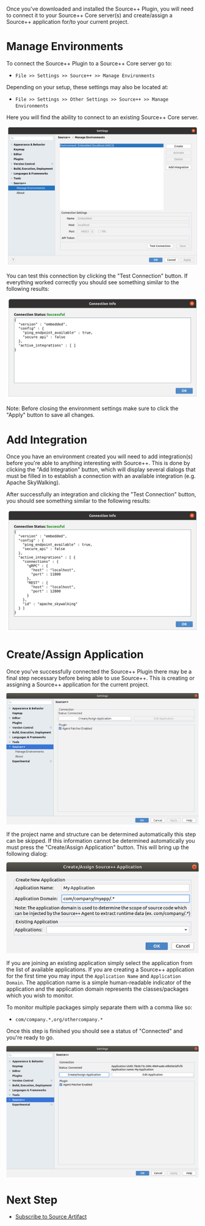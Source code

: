 Once you've downloaded and installed the Source++ Plugin, you will need to connect it to your Source++ Core server(s) and create/assign a Source++ application for/to your current project.

# Manage Environments

To connect the Source++ Plugin to a Source++ Core server go to:
 - `File >> Settings >> Source++ >> Manage Environments`

Depending on your setup, these settings may also be located at:
 - `File >> Settings >> Other Settings >> Source++ >> Manage Environments`

Here you will find the ability to connect to an existing Source++ Core server.

![](../../images/plugin/Manage%20Environments.png)

You can test this connection by clicking the "Test Connection" button. If everything worked correctly you should see something similar to the following results:

![](../../images/plugin/Successful%20Connection.png)

Note: Before closing the environment settings make sure to click the "Apply" button to save all changes.

# Add Integration

Once you have an environment created you will need to add integration(s) before you're able to anything interesting with Source++.
This is done by clicking the "Add Integration" button, which will display several dialogs that must be filled in to establish a connection with an available integration (e.g. Apache SkyWalking). 

After successfully an integration and clicking the "Test Connection" button, you should see something similar to the following results:

![](../../images/plugin/Successful%20Integration.png)

# Create/Assign Application

Once you've successfully connected the Source++ Plugin there may be a final step necessary before being able to use Source++.
This is creating or assigning a Source++ application for the current project.

![](../../images/plugin/Status%20Connected.png)

If the project name and structure can be determined automatically this step can be skipped.
If this information cannot be determined automatically you must press the "Create/Assign Application" button.
This will bring up the following dialog:

![](../../images/plugin/Create%20Application.png)

If you are joining an existing application simply select the application from the list of available applications. If you are creating a Source++ application for the first time you may input the `Application Name` and `Application Domain`. The application name is a simple human-readable indicator of the application and the application domain represents the classes/packages which you wish to monitor.

To monitor multiple packages simply separate them with a comma like so:

- `com/company.*,org/othercompany.*`

Once this step is finished you should see a status of "Connected" and you're ready to go.

![](../../images/plugin/Application%20Connected.png)

# Next Step

- [Subscribe to Source Artifact](./09-subscribe-to-artifact.md)
